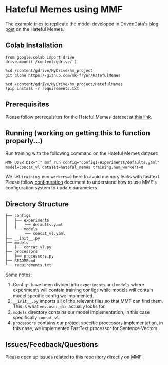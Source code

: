 # Hateful Memes using MMF

The example tries to replicate the model developed in DrivenData's [blog post](https://www.drivendata.co/blog/hateful-memes-benchmark/) on the Hateful Memes.

## Colab Installation

```
from google.colab import drive
drive.mount('/content/gdrive/')
```

```
%cd /content/gdrive/MyDrive/hm_project
git clone https://github.com/mk-fryer/HatefulMemes
```

```
%cd /content/gdrive/MyDrive/hm_project/HatefulMemes
!pip install -r requirements.txt
```

## Prerequisites

Please follow prerequisites for the Hateful Memes dataset at [this link](https://fb.me/hm_prerequisites).

## Running (working on getting this to function properly...)

Run training with the following command on the Hateful Memes dataset:

```
MMF_USER_DIR="." mmf_run config="configs/experiments/defaults.yaml"  model=concat_vl dataset=hateful_memes training.num_workers=0
```

We set `training.num_workers=0` here to avoid memory leaks with fasttext.
Please follow [configuration](https://mmf.readthedocs.io/en/latest/notes/configuration_system.html) document to understand how to use MMF's configuration system to update parameters.

## Directory Structure

```
├── configs
│   ├── experiments
│   │   └── defaults.yaml
│   └── models
│       └── concat_vl.yaml
├── __init__.py
├── models
│   ├── concat_vl.py
├── processors
│   ├── processors.py
├── README.md
└── requirements.txt
```

Some notes:

1. Configs have been divided into `experiments` and `models` where experiments will contain training configs while models will contain model specific config we implmented.
2. `__init__.py` imports all of the relevant files so that MMF can find them. This is what `env.user_dir` actually looks for.
3. `models` directory contains our model implementation, in this case specifically `concat_vl`.
4. `processors` contains our project specific processors implementation, in this case, we implemented FastText processor for Sentence Vectors.

## Issues/Feedback/Questions

Please open up issues related to this repository directly on [MMF](https://github.com/facebookresearch/mmf/issues/new/choose).


